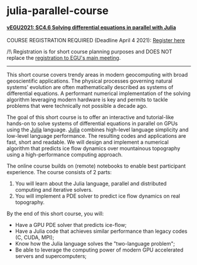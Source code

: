 # julia-parallel-course

#### [vEGU2021: SC4.6 Solving differential equations in parallel with Julia](https://meetingorganizer.copernicus.org/EGU21/session/38986)

COURSE REGISTRATION REQUIRED (Deadline April 4 2021): [Register here](https://evaluation-app1.let.ethz.ch/egu_julia)

/!\ Registration is for short course planning purposes and DOES NOT replace the [registration to EGU's main meeting](https://egu21.eu/register.html).

---

This short course covers trendy areas in modern geocomputing with broad geoscientific applications. The physical processes governing natural systems' evolution are often mathematically described as systems of differential equations. A performant numerical implementation of the solving algorithm leveraging modern hardware is key and permits to tackle problems that were technically not possible a decade ago.

The goal of this short course is to offer an interactive and tutorial-like hands-on to solve systems of differential equations in parallel on GPUs using the [Julia] language. [Julia] combines high-level language simplicity and low-level language performance. The resulting codes and applications are fast, short and readable. We will design and implement a numerical algorithm that predicts ice flow dynamics over mountainous topography using a high-performance computing approach.

The online course builds on (remote) notebooks to enable best participant experience. The course consists of 2 parts:
1. You will learn about the Julia language, parallel and distributed computing and iterative solvers.
2. You will implement a PDE solver to predict ice flow dynamics on real topography.

By the end of this short course, you will:
- Have a GPU PDE solver that predicts ice-flow;
- Have a Julia code that achieves similar performance than legacy codes (C, CUDA, MPI);
- Know how the Julia language solves the "two-language problem";
- Be able to leverage the computing power of modern GPU accelerated servers and supercomputers;


[Julia]: https://julialang.org
